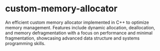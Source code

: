 # custom-memory-allocator
An efficient custom memory allocator implemented in C++ to optimize memory management. Features include dynamic allocation, deallocation, and memory defragmentation with a focus on performance and minimal fragmentation, showcasing advanced data structure and systems programming skills.
